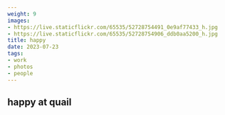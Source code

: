 ```yaml
---
weight: 9
images:
- https://live.staticflickr.com/65535/52728754491_0e9af77433_h.jpg
- https://live.staticflickr.com/65535/52728754906_ddb0aa5200_h.jpg
title: happy 
date: 2023-07-23
tags:
- work
- photos
- people
---
```


## happy at quail


